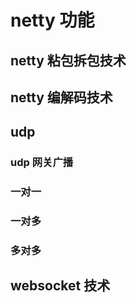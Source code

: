# netty 功能

## netty 粘包拆包技术

## netty 编解码技术

## udp 

### udp 网关广播

### 一对一

### 一对多

### 多对多

## websocket 技术





